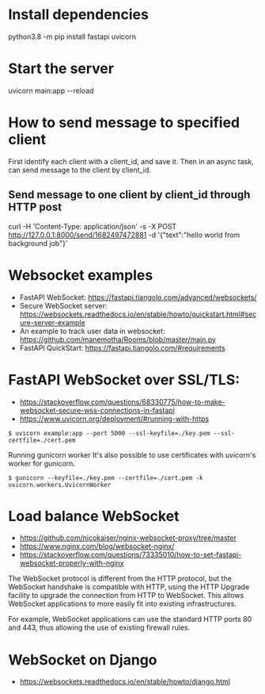 # Install dependencies
python3.8 -m pip install fastapi uvicorn

# Start the server
uvicorn main:app --reload

# How to send message to specified client

First identify each client with a client_id, and save it.
Then in an async task, can send message to the client by client_id.

## Send message to one client by client_id through HTTP post
curl -H 'Content-Type: application/json' -s -X POST http://127.0.0.1:8000/send/1682497472881 -d '{"text":"hello world from background job"}'

# Websocket examples

* FastAPI WebSocket: https://fastapi.tiangolo.com/advanced/websockets/
* Secure WebSocket server: https://websockets.readthedocs.io/en/stable/howto/quickstart.html#secure-server-example
* An example to track user data in websocket: https://github.com/manemotha/Rooms/blob/master/main.py
* FastAPI QuickStart: https://fastapi.tiangolo.com/#requirements

# FastAPI WebSocket over SSL/TLS:
* https://stackoverflow.com/questions/68330775/how-to-make-websocket-secure-wss-connections-in-fastapi
* https://www.uvicorn.org/deployment/#running-with-https

```
$ uvicorn example:app --port 5000 --ssl-keyfile=./key.pem --ssl-certfile=./cert.pem
```

Running gunicorn worker
It's also possible to use certificates with uvicorn's worker for gunicorn.
```
$ gunicorn --keyfile=./key.pem --certfile=./cert.pem -k uvicorn.workers.UvicornWorker
```

# Load balance WebSocket
* https://github.com/nicokaiser/nginx-websocket-proxy/tree/master
* https://www.nginx.com/blog/websocket-nginx/
* https://stackoverflow.com/questions/73335010/how-to-set-fastapi-websocket-properly-with-nginx

The WebSocket protocol is different from the HTTP protocol, but the WebSocket handshake is compatible with HTTP, using the HTTP Upgrade facility to upgrade the connection from HTTP to WebSocket. This allows WebSocket applications to more easily fit into existing infrastructures. 

For example, WebSocket applications can use the standard HTTP ports 80 and 443, thus allowing the use of existing firewall rules.

# WebSocket on Django
* https://websockets.readthedocs.io/en/stable/howto/django.html
